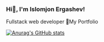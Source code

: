 ### Hi👋, I'm Islomjon Ergashev!
Fullstack web developer
💼My Portfolio


[![Anurag's GitHub stats](https://github-readme-stats.vercel.app/api?username=anuraghazra)](https://github.com/anuraghazra/github-readme-stats)
